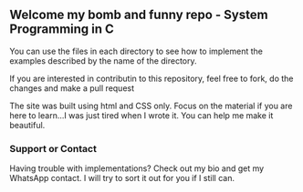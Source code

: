 ## Welcome my bomb and funny repo - System Programming in C

You can use the files in each directory to see how to implement the examples described by the name of the directory.

If you are interested in contributin to this repository, feel free to fork, do the changes and make a pull request

The site was built using html and CSS only. Focus on the material if you are here to learn...I was just tired when I wrote it.
You can help me make it beautiful.

### Support or Contact

Having trouble with implementations? Check out my bio and get my WhatsApp contact. I will try to sort it out for you if I still can.
